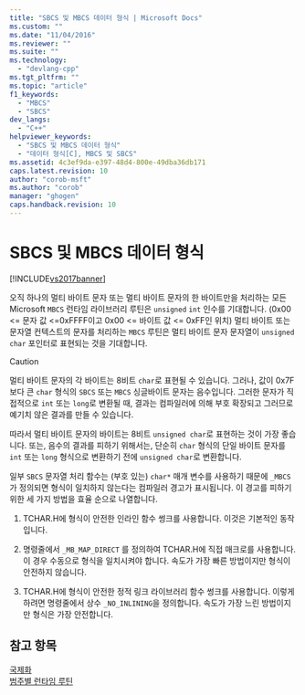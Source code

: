 ```yaml
---
title: "SBCS 및 MBCS 데이터 형식 | Microsoft Docs"
ms.custom: ""
ms.date: "11/04/2016"
ms.reviewer: ""
ms.suite: ""
ms.technology: 
  - "devlang-cpp"
ms.tgt_pltfrm: ""
ms.topic: "article"
f1_keywords: 
  - "MBCS"
  - "SBCS"
dev_langs: 
  - "C++"
helpviewer_keywords: 
  - "SBCS 및 MBCS 데이터 형식"
  - "데이터 형식[C], MBCS 및 SBCS"
ms.assetid: 4c3ef9da-e397-48d4-800e-49dba36db171
caps.latest.revision: 10
author: "corob-msft"
ms.author: "corob"
manager: "ghogen"
caps.handback.revision: 10
---
```

# SBCS 및 MBCS 데이터 형식
[!INCLUDE[vs2017banner](../assembler/inline/includes/vs2017banner.md)]

오직 하나의 멀티 바이트 문자 또는 멀티 바이트 문자의 한 바이트만을 처리하는 모든 Microsoft `MBCS` 런타임 라이브러리 루틴은 `unsigned` `int` 인수를 기대합니다. \(0x00 \<\= 문자 값 \<\=0xFFFF이고 0x00 \<\= 바이트 값 \<\= 0xFF인 위치\)  멀티 바이트 또는 문자열 컨텍스트의 문자를 처리하는 `MBCS` 루틴은 멀티 바이트 문자 문자열이 `unsigned` `char` 포인터로 표현되는 것을 기대합니다.  
  
> [!CAUTION]
>  멀티 바이트 문자의 각 바이트는 8비트 `char`로 표현될 수 있습니다.  그러나, 값이 0x7F보다 큰 `char` 형식의 `SBCS` 또는 `MBCS` 싱글바이트 문자는 음수입니다.  그러한 문자가 직접적으로 `int` 또는 `long`로 변환될 때, 결과는 컴파일러에 의해 부호 확장되고 그러므로 예기치 않은 결과를 만들 수 있습니다.  
  
 따라서 멀티 바이트 문자의 바이트는 8비트 `unsigned char`로 표현하는 것이 가장 좋습니다.  또는, 음수의 결과를 피하기 위해서는, 단순히 `char` 형식의 단일 바이트 문자를 `int` 또는 `long` 형식으로 변환하기 전에 `unsigned char`로 변환합니다.  
  
 일부 `SBCS` 문자열 처리 함수는 \(부호 있는\) `char*` 매개 변수를 사용하기 때문에 `_MBCS`가 정의되면 형식이 일치하지 않는다는 컴파일러 경고가 표시됩니다.  이 경고를 피하기 위한 세 가지 방법을 효율 순으로 나열합니다.  
  
1.  TCHAR.H에 형식이 안전한 인라인 함수 썽크를 사용합니다.  이것은 기본적인 동작입니다.  
  
2.  명령줄에서 `_MB_MAP_DIRECT` 를 정의하여 TCHAR.H에 직접 매크로를 사용합니다.  이 경우 수동으로 형식을 일치시켜야 합니다.  속도가 가장 빠른 방법이지만 형식이 안전하지 않습니다.  
  
3.  TCHAR.H에 형식이 안전한 정적 링크 라이브러리 함수 썽크를 사용합니다.  이렇게 하려면 명령줄에서 상수 `_NO_INLINING`을 정의합니다.  속도가 가장 느린 방법이지만 형식은 가장 안전합니다.  
  
## 참고 항목  
 [국제화](../c-runtime-library/internationalization.md)   
 [범주별 런타임 루틴](../c-runtime-library/run-time-routines-by-category.md)